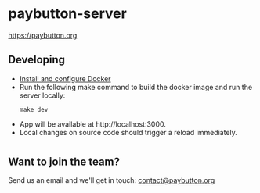 # paybutton-server

https://paybutton.org

## Developing
- [Install and configure Docker](https://docs.docker.com/get-docker/)
- Run the following make command to build the docker image and run the server locally:
    ```
    make dev
    ```
- App will be available at http://localhost:3000.
- Local changes on source code should trigger a reload immediately.

#
## Want to join the team?

Send us an email and we'll get in touch: contact@paybutton.org
